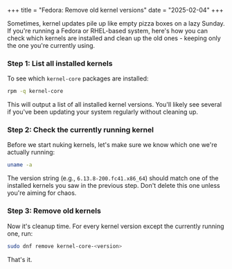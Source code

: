 +++
title = "Fedora: Remove old kernel versions"
date = "2025-02-04"
+++

Sometimes, kernel updates pile up like empty pizza boxes on a lazy Sunday. If you're running a Fedora or RHEL-based system, here's how you can check which kernels are installed and clean up the old ones - keeping only the one you're currently using.

### Step 1: List all installed kernels

To see which `kernel-core` packages are installed:

```bash
rpm -q kernel-core
```

This will output a list of all installed kernel versions. You'll likely see several if you've been updating your system regularly without cleaning up.

### Step 2: Check the currently running kernel

Before we start nuking kernels, let's make sure we know which one we're actually running:

```bash
uname -a
```

The version string (e.g., `6.13.8-200.fc41.x86_64`) should match one of the installed kernels you saw in the previous step. Don't delete this one unless you're aiming for chaos.

### Step 3: Remove old kernels

Now it's cleanup time. For every kernel version except the currently running one, run:

```bash
sudo dnf remove kernel-core-<version>
```

That's it.
